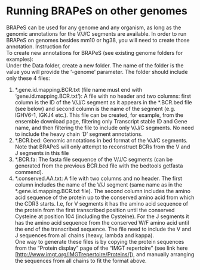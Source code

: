 # Running BRAPeS on other genomes

BRAPeS can be used for any genome and any organism, as long as the genomic annotations for the V/J/C segments are available. In order to run BRAPeS on genomes besides mm10 or hg38, you will need to create those annotation. Instruction for  
To create new annotations for BRAPeS (see existing genome folders for examples): <br />
Under the Data folder, create a new folder. The name of the folder is the value you will provide the ‘-genome’ parameter. The folder should include only these 4 files: <br />
1.	*.gene.id.mapping.BCR.txt (file name must end with ‘gene.id.mapping.BCR.txt’): A file with no header and two columns: first column is the ID of the V/J/C segment as it appears in the *.BCR.bed file (see below) and second column is the name of the segment (e.g. IGHV6-1, IGKJ4 etc.). This file can be created, for example, from the ensemble download page, filtering only Transcript stable ID and Gene name, and then filtering the file to include only V/J/C segments. No need to include the heavy chain ‘D’ segment annotations.     
2.	*.BCR.bed: Genomic annotations in bed format of the V/J/C segments. Note that BRAPeS will only attempt to reconstruct BCRs from the V and J segments in this file
3.	*.BCR.fa: The fasta file sequence of the V/J/C segments (can be generated from the previous BCR.bed file with the bedtools getfasta commend).
4.	*.conserved.AA.txt: A file with two columns and no header. The first column includes the name of the V/J segment (same name as in the *.gene.id.mapping.BCR.txt file). The second column includes the amino acid sequence of the protein up to the conserved amino acid from which the CDR3 starts. I.e, for V segments it has the amino acid sequence of the protein from the first transcribed position until the conserved Cysteine at position 104 (including the Cysteine). For the J segments it has the amino acid sequence from the conserved W/F amino acid until the end of the transcribed sequence. The file need to include the V and J sequences from all chains (heavy, lambda and kappa).  
One way to generate these files is by copying the protein sequences from the “Protein display” page of the “IMGT repertoire” (see link here [http://www.imgt.org/IMGTrepertoire/Proteins/]), and manually arranging the sequences from all chains to fit the format above.

